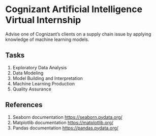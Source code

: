 # Cognizant Artificial Intelligence Virtual Internship
Advise one of Cognizant’s clients on a supply chain issue by applying knowledge of machine learning models.

## Tasks

1. Exploratory Data Analysis
2. Data Modeling
3. Model Building and Interpretation
4. Machine Learning Production
5. Quality Assurance

## References

1. Seaborn documentation https://seaborn.pydata.org/
2. Matplotlib documentation https://matplotlib.org/
3. Pandas documentation https://pandas.pydata.org/
